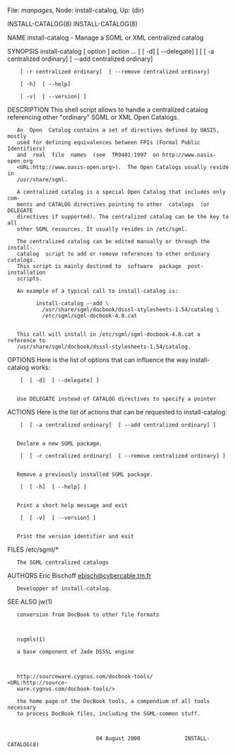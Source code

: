 File: *manpages*,  Node: install-catalog,  Up: (dir)

INSTALL-CATALOG(8)                                          INSTALL-CATALOG(8)



NAME
       install-catalog - Manage a SGML or XML centralized catalog

SYNOPSIS
       install-catalog [ option ]  action  ... [  [ -d]  [ --delegate] ]  [  [
       -a centralized ordinary]  [ --add centralized ordinary]

        [ -r centralized ordinary]  [ --remove centralized ordinary]

        [ -h]  [ --help]

        [ -v]  [ --version] ]


DESCRIPTION
       This shell script allows to handle a  centralized  catalog  referencing
       other "ordinary" SGML or XML Open Catalogs.

       An  Open  Catalog contains a set of directives defined by OASIS, mostly
       used for defining equivalences between FPIs (Formal Public Identifiers)
       and  real  file  names  (see  TR9401:1997  on http://www.oasis-open.org
       <URL:http://www.oasis-open.org>).  The Open Catalogs usually reside  in
       /usr/share/sgml.

       A centralized catalog is a special Open Catalog that includes only com‐
       ments and CATALOG directives pointing to other  catalogs  (or  DELEGATE
       directives if supported). The centralized catalog can be the key to all
       other SGML resources. It usually resides in /etc/sgml.

       The centralized catalog can be edited manually or through the  install-
       catalog  script to add or remove references to other ordinary catalogs.
       This script is mainly destined to  software  package  post-installation
       scripts.

       An example of a typical call to install-catalog is:

             install-catalog --add \
               /usr/share/sgml/docbook/dsssl-stylesheets-1.54/catalog \
               /etc/sgml/sgml-docbook-4.0.cat


       This call will install in /etc/sgml/sgml-docbook-4.0.cat a reference to
       /usr/share/sgml/docbook/dsssl-stylesheets-1.54/catalog.

OPTIONS
       Here is the list of options that can influence the way  install-catalog
       works:

        [  [ -d]  [ --delegate] ]


       Use DELEGATE instead of CATALOG directives to specify a pointer

ACTIONS
       Here is the list of actions that can be requested to install-catalog:

        [  [ -a centralized ordinary]  [ --add centralized ordinary] ]


       Declare a new SGML package.

        [  [ -r centralized ordinary]  [ --remove centralized ordinary] ]


       Remove a previously installed SGML package.

        [  [ -h]  [ --help] ]


       Print a short help message and exit

        [  [ -v]  [ --version] ]


       Print the version identifier and exit

FILES
       /etc/sgml/*

       The SGML centralized catalogs

AUTHORS
       Eric Bischoff <ebisch@cybercable.tm.fr>

       Developper of install-catalog.

SEE ALSO
       jw(1)

       conversion from DocBook to other file formats



       nsgmls(1)

       a base component of Jade DSSSL engine



       http://sourceware.cygnus.com/docbook-tools/         <URL:http://source‐
       ware.cygnus.com/docbook-tools/>

       the home page of the DocBook tools, a compendium of all tools necessary
       to process DocBook files, including the SGML-common stuff.



                                04 August 2000              INSTALL-CATALOG(8)

